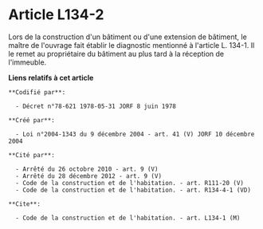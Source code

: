 # Article L134-2

Lors de la construction d'un bâtiment ou d'une extension de bâtiment, le maître de l'ouvrage fait établir le diagnostic
mentionné à l'article L. 134-1. Il le remet au propriétaire du bâtiment au plus tard à la réception de l'immeuble.

**Liens relatifs à cet article**

	**Codifié par**:

	  - Décret n°78-621 1978-05-31 JORF 8 juin 1978

	**Créé par**:

	  - Loi n°2004-1343 du 9 décembre 2004 - art. 41 (V) JORF 10 décembre 2004

	**Cité par**:

	  - Arrêté du 26 octobre 2010 - art. 9 (V)
	  - Arrêté du 28 décembre 2012 - art. 9 (V)
	  - Code de la construction et de l'habitation. - art. R111-20 (V)
	  - Code de la construction et de l'habitation. - art. R134-4-1 (VD)

	**Cite**:

	  - Code de la construction et de l'habitation. - art. L134-1 (M)
